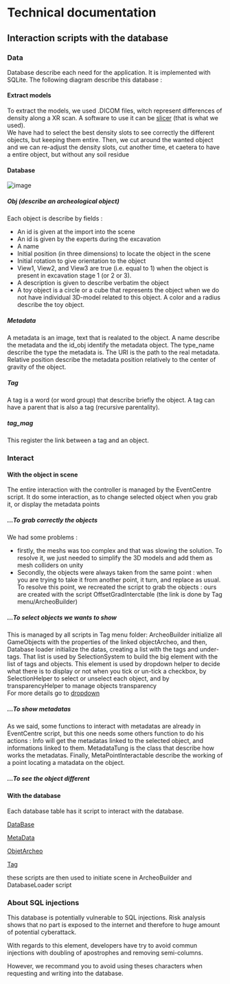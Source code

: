 # Technical documentation

## Interaction scripts with the database

### Data

Database describe each need for the application. It is implemented with SQLite. The following diagram describe this database : 

#### Extract models
To extract the models, we used .DICOM files, witch represent differences of density along a XR scan. A software to use it can be [slicer](https://www.slicer.org/) (that is what we used).</br>
We have had to select the best density slots to see correctly the different objects, but keeping them entire. Then, we cut around the wanted object and we can re-adjust the density slots, cut another time, et caetera to have a entire object, but without any soil residue

#### Database

![image](./img/db.png)

##### Obj (describe an archeological object)
Each object is describe by fields :
- An id is given at the import into the scene
- An id is given by the experts during the excavation
- A name
- Initial position (in three dimensions) to locate the object in the scene
- Initial rotation to give orientation to the object
- View1, View2, and View3 are true (i.e. equal to 1) when the object is present in excavation stage 1 (or 2 or 3).
- A description is given to describe verbatim the object
- A toy object is a circle or a cube that represents the object when we do not have individual 3D-model related to this object. A color and a radius describe the toy object.

##### Metadata
A metadata is an image, text that is realated to the object. A name describe the metadata and the id_obj identify the metadata object. The type_name describe the type the metadata is. The URI is the path to the real metadata. Relative position describe the metadata position relatively to the center of gravity of the object.

##### Tag
A tag is a word (or word group) that describe briefly the object. A tag can have a parent that is also a tag (recursive parentality).

##### tag_mag
This register the link between a tag and an object.

### Interact

#### With the object in scene
The entire interaction with the controller is managed by the EventCentre script. It do some interaction, as to change selected object when you grab it, or display the metadata points 

##### ...To grab correctly the objects
We had some problems : 
* firstly, the meshs was too complex and that was slowing the solution. To resolve it, we just needed to simplify the 3D models and add them as mesh colliders on unity
* Secondly, the objects were always taken from the same point : when you are trying to take it from another point, it turn, and replace as usual. To resolve this point, we recreated the script to grab the objects : ours are created with the script OffsetGradInterctable (the link is done by Tag menu/ArcheoBuilder) 

##### ...To select objects we wants to show

This is managed by all scripts in Tag menu folder: ArcheoBuilder initialize all GameObjects with the properties of the linked objectArcheo, and then, Database loader initialize the datas, creating a list with the tags and under-tags. That list is used by SelectionSystem to build the big element with the list of tags and objects. This element is used by dropdown helper to decide what there is to display or not when you tick or un-tick a checkbox, by SelectionHelper to select or unselect each object, and by transparencyHelper to manage objects transparency 
</br>For more details go to [dropdown](./docs_classes/dropdown.md)

##### ...To show metadatas

As we said, some functions to interact with metadatas are already in EventCentre script, but this one needs some others function to do his actions : Info will get the metadatas linked to the selected object, and informations linked to them. MetadataTung is the class that describe how works the metadatas. Finally, MetaPointInteractable describe the working of a point locating a matadata on the object.

##### ...To see the object different

#### With the database

Each database table has it script to interact with the database.

[DataBase](./docs_classes/database.md)

[MetaData](./docs_classes/metadata.md)

[ObjetArcheo](./docs_classes/objetarcheo.md)

[Tag](./docs_classes/tag.md)

these scripts are then used to initiate scene in ArcheoBuilder and DatabaseLoader script

### About SQL injections
This database is potentially vulnerable to SQL injections. Risk analysis shows that no part is exposed to the internet and therefore to huge amount of potential cyberattack.

With regards to this element, developers have try to avoid commun injections with doubling of apostrophes and removing semi-columns.

However, we recommand you to avoid using theses characters when requesting and writing into the database.